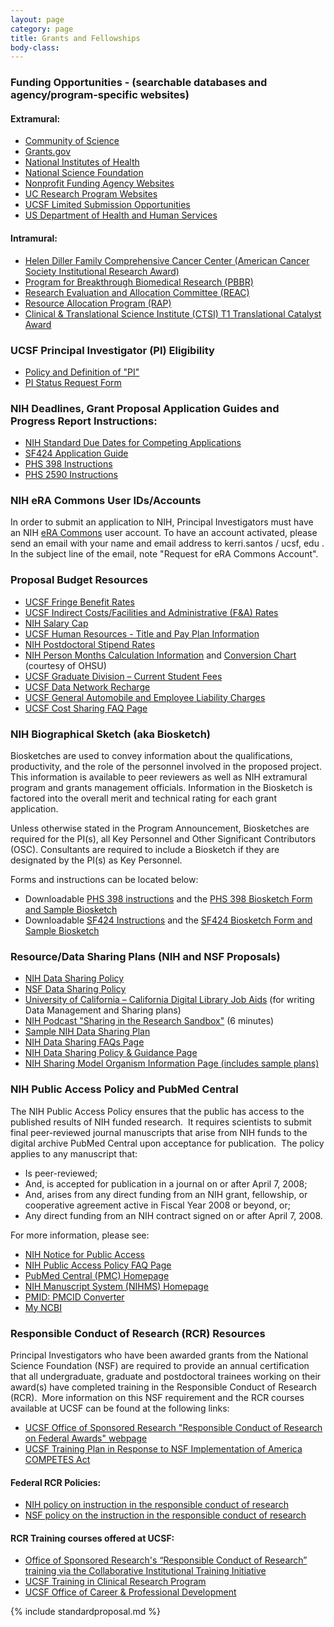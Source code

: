 ```yaml
---
layout: page
category: page
title: Grants and Fellowships
body-class: 
--- 
```



### Funding Opportunities - (searchable databases and agency/program-specific websites)
    
#### Extramural:

- [Community of Science](http://or.ucsf.edu/cg/COS_Funding_Opportunities.html)
- [Grants.gov](http://www.grants.gov/) 
- [National Institutes of Health](http://grants.nih.gov/grants/guide/index.html)
- [National Science Foundation](http://www.nsf.gov/funding/)
- [Nonprofit Funding Agency Websites](http://or.ucsf.edu/cg/g1/5396-DSY.html) 
- [UC Research Program Websites](http://or.ucsf.edu/cg/cg/faculty/5469-DSY.html)
- [UCSF Limited Submission Opportunities](http://or.ucsf.edu/cg/cg/faculty/funding/Limited_Submissions.html)
- [US Department of Health and Human Services](http://dhhs.gov/asfr/ogapa/aboutog/grantsnet.html) 

#### Intramural:

- [Helen Diller Family Comprehensive Cancer Center (American Cancer Society Institutional Research Award)](http://cancer.ucsf.edu/research/intramural/)
- [Program for Breakthrough Biomedical Research (PBBR)](http://pbbr.ucsf.edu/)
- [Research Evaluation and Allocation Committee (REAC)](http://medschool.ucsf.edu/reac/)
- [Resource Allocation Program (RAP)](http://rap.ucsf.edu/)
- [Clinical &amp; Translational Science Institute (CTSI) T1 Translational Catalyst Award](http://accelerate.ucsf.edu/funding/t1-catalyst)



### UCSF Principal Investigator (PI) Eligibility

- [Policy and Definition of "PI"](http://or.ucsf.edu/cg/cg/rsa/proposals/pieligib.html)
- [PI Status Request Form ](http://or.ucsf.edu/cg/cg/rsa/proposals/pieligib.html#dsy6158-DSY_request)


### NIH Deadlines, Grant Proposal Application Guides and Progress Report Instructions:

- [NIH Standard Due Dates for Competing Applications](http://grants.nih.gov/grants/funding/submissionschedule.htm)
- [SF424 Application Guide ](http://grants.nih.gov/grants/funding/424/index.htm)
- [PHS 398 Instructions ](http://grants.nih.gov/grants/funding/phs398/phs398.html)
- [PHS 2590 Instructions ](http://grants.nih.gov/grants/funding/2590/2590.htm)


### NIH eRA Commons User IDs/Accounts

In order to submit an application to NIH, Principal Investigators must have an NIH [eRA Commons](http://commons.era.nih.gov/) user account. To have an account activated, please send an email with your name and email address to <span class="e">kerri.santos / ucsf, edu </span>. In the subject line of the email, note "Request for eRA Commons Account". 


### Proposal Budget Resources

- [UCSF Fringe Benefit Rates](http://or.ucsf.edu/cg/6118-DSY.html)
- [UCSF Indirect Costs/Facilities and Administrative (F&amp;A) Rates](http://or.ucsf.edu/cg/6117-DSY.html)
- [NIH Salary Cap](http://grants.nih.gov/grants/policy/salcap_summary.htm)
- [UCSF Human Resources - Title and Pay Plan Information](http://ucsfhr.ucsf.edu/index.php/staffing/tpp_detail)
- [NIH Postdoctoral Stipend Rates](http://grants.nih.gov/grants/guide/notice-files/NOT-OD-12-033.html)
- [NIH Person Months Calculation Information](http://grants.nih.gov/grants/policy/person_months_faqs.htm#1040) and [Conversion Chart](http://www.ohsu.edu/xd/research/administration/research-grants-contracts/budget-development/person-months-conversion2.cfm) (courtesy of OHSU)
- [UCSF Graduate Division – Current Student Fees](http://registrar.ucsf.edu/registration/fees/graddiv)
- [UCSF Data Network Recharge](http://or.ucsf.edu/osr/all_documents/6445-DSY.html)
- [UCSF General Automobile and Employee Liability Charges](http://or.ucsf.edu/osr/6120-DSY.html)
- [UCSF Cost Sharing FAQ Page](http://controller.ucsf.edu/fin_compliance/files/Cost_Sharing_FAQs.pdf)


### NIH Biographical Sketch (aka Biosketch)

Biosketches are used to convey information about the qualifications, productivity, and the role of the personnel involved in the proposed project.&nbsp; This information is available to peer reviewers as well as NIH extramural program and grants management officials. Information in the Biosketch is factored into the overall merit and technical rating for each grant application.

Unless otherwise stated in the Program Announcement, Biosketches are required for the PI(s), all Key Personnel and Other Significant Contributors (OSC). Consultants are required to include a Biosketch if they are designated by the PI(s) as Key Personnel.

Forms and instructions can be located below:

- Downloadable [PHS 398 instructions](http://grants.nih.gov/grants/funding/phs398/phs398.html) and the [PHS 398 Biosketch Form and Sample Biosketch](http://grants.nih.gov/grants/funding/phs398/phs398.html)
- Downloadable [SF424 Instructions](http://grants.nih.gov/grants/funding/424/index.htm) and the [SF424 Biosketch Form and Sample Biosketch](http://grants.nih.gov/grants/funding/424/index.htm)



### Resource/Data Sharing Plans (NIH and NSF Proposals)

- [NIH Data Sharing Policy](http://grants.nih.gov/grants/guide/notice-files/NOT-OD-03-032.html)
- [NSF Data Sharing Policy](http://www.nsf.gov/bfa/dias/policy/dmp.jsp)
- [University of California – California Digital Library Job Aids](http://www.cdlib.org/services/uc3/datamanagement/) (for writing Data Management and Sharing plans)
- [NIH Podcast "Sharing in the Research Sandbox"](http://grants.nih.gov/podcasts/All_About_Grants/episodes/Resource_Sharing_May_2011.mp3) (6 minutes)
- [Sample NIH Data Sharing Plan](http://grants1.nih.gov/grants/policy/data_sharing/data_sharing_guidance.htm#ex)
- [NIH Data Sharing FAQs Page](http://grants.nih.gov/grants/policy/data_sharing/data_sharing_faqs.htm)
- [NIH Data Sharing Policy &amp; Guidance Page](http://grants.nih.gov/grants/policy/data_sharing/)
- [NIH Sharing Model Organism Information Page (includes sample plans)](http://grants.nih.gov/grants/policy/model_organism/)


### NIH Public Access Policy and PubMed Central

The NIH Public Access Policy ensures that the public has access to the published results of NIH funded research.&nbsp; It requires scientists to submit final peer-reviewed journal manuscripts that arise from NIH funds to the digital archive PubMed Central upon acceptance for publication.&nbsp; The policy applies to any manuscript that:

<ul>
<li>Is peer-reviewed;</li>
<li>And, is accepted for publication in a journal on or after April 7, 2008;</li>
<li>And, arises from any direct funding from an NIH grant, fellowship, or cooperative agreement active in Fiscal Year 2008 or beyond, or;</li>
<li>Any direct funding from an NIH contract signed on or after April 7, 2008.</li>
</ul>


For more information, please see:


- [NIH Notice for Public Access](http://grants.nih.gov/grants/guide/notice-files/NOT-OD-08-033.html)
- [NIH Public Access Policy FAQ Page ](http://publicaccess.nih.gov/FAQ.htm)
- [PubMed Central (PMC) Homepage ](http://www.ncbi.nlm.nih.gov/pmc/)
- [NIH Manuscript System (NIHMS) Homepage ](http://www.nihms.nih.gov/)
- [PMID: PMCID Converter](http://www.ncbi.nlm.nih.gov/pmc/pmctopmid/)
- [My NCBI](http://www.ncbi.nlm.nih.gov/sites/myncbi/)


### Responsible Conduct of Research (RCR) Resources

Principal Investigators who have been awarded grants from the National Science Foundation (NSF) are required to provide an annual certification that all undergraduate, graduate and postdoctoral trainees working on their award(s) have completed training in the Responsible Conduct of Research (RCR).&nbsp; More information on this NSF requirement and the RCR courses available at UCSF can be found at the following links:

- [UCSF Office of Sponsored Research "Responsible Conduct of Research on Federal Awards" webpage](http://or.ucsf.edu/osr/7020-DSY.html)
- [UCSF Training Plan in Response to NSF Implementation of America COMPETES Act](http://or.ucsf.edu/osr/9152-DSY.html)

#### Federal RCR Policies:
- [NIH policy on instruction in the responsible conduct of research](http://grants.nih.gov/grants/guide/notice-files/NOT-OD-10-019.html)
- [NSF policy on the instruction in the responsible conduct of research](http://edocket.access.gpo.gov/2009/E9-19930.htm)

#### RCR Training courses offered at UCSF:

- [Office of Sponsored Research's “Responsible Conduct of Research” training via the Collaborative Institutional Training Initiative](http://or.ucsf.edu/cg/6937-DSY.html)
- [UCSF Training in Clinical Research Program](http://www.epibiostat.ucsf.edu/courses/schedule/responsible_conduct.html)
- [UCSF Office of Career &amp; Professional Development](http://career.ucsf.edu/ethics.html)

{% include standardproposal.md %}
